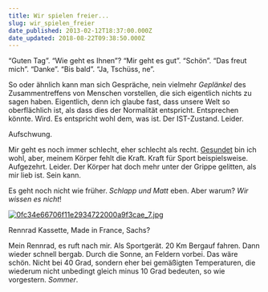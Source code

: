 ```yaml
---
title: Wir spielen freier...
slug: wir_spielen_freier
date_published: 2013-02-12T18:37:00.000Z
date_updated: 2018-08-22T09:38:50.000Z
---
```


“Guten Tag”. “Wie geht es Ihnen”? “Mir geht es gut”. “Schön”. “Das freut mich”. “Danke”. “Bis bald”. “Ja, Tschüss, ne”.

So oder ähnlich kann man sich Gespräche, nein vielmehr *Geplänkel* des Zusammentreffens von Menschen vorstellen, die sich eigentlich nichts zu sagen haben. Eigentlich, denn ich glaube fast, dass unsere Welt so oberflächlich ist, als dass dies der Normalität entspricht. Entsprechen könnte. Wird. Es entspricht wohl dem, was ist. Der IST-Zustand. Leider.

Aufschwung.

Mir geht es noch immer schlecht, eher schlecht als recht. [Gesundet](__GHOST_URL__/Krafft-Prinzmetal/skalen/2013/02/pamphlet.html) bin ich wohl, aber, meinem Körper fehlt die Kraft. Kraft für Sport beispielsweise. Aufgezehrt. Leider. Der Körper hat doch mehr unter der Grippe gelitten, als mir lieb ist. Sein kann.

Es geht noch nicht wie früher. *Schlapp und Matt* eben. Aber warum? *Wir wissen es nicht*!

[![0fc34e66706f11e2934722000a9f3cae_7.jpg](__GHOST_URL__/Krafft-Prinzmetal/skalen/assets_c/2013/02/0fc34e66706f11e2934722000a9f3cae_7-thumb-580x580-393.jpg)](__GHOST_URL__/Krafft-Prinzmetal/skalen/assets_c/2013/02/0fc34e66706f11e2934722000a9f3cae_7-393.html)

Rennrad Kassette, Made in France, Sachs?

Mein Rennrad, es ruft nach mir. Als Sportgerät. 20 Km Bergauf fahren. Dann wieder schnell bergab. Durch die Sonne, an Feldern vorbei. Das wäre schön. Nicht bei 40 Grad, sondern eher bei gemäßigten Temperaturen, die wiederum nicht unbedingt gleich minus 10 Grad bedeuten, so wie vorgestern.
*Sommer*.
